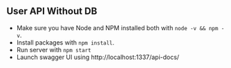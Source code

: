 ## User API Without DB
* Make sure you have Node and NPM installed both with `node -v && npm -v`.  
* Install packages with `npm install`.  
* Run server with `npm start`
* Launch swagger UI using http://localhost:1337/api-docs/

